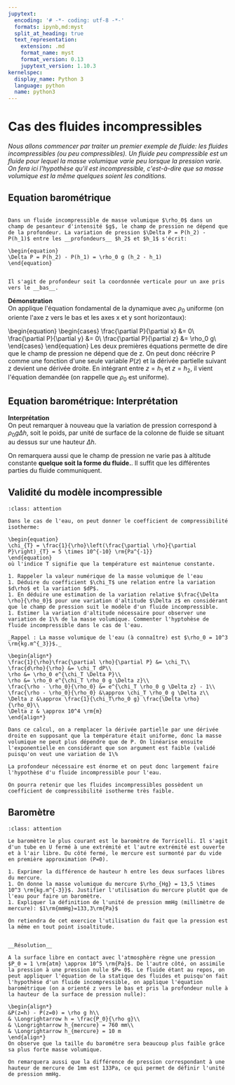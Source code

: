 ```yaml
---
jupytext:
  encoding: '# -*- coding: utf-8 -*-'
  formats: ipynb,md:myst
  split_at_heading: true
  text_representation:
    extension: .md
    format_name: myst
    format_version: 0.13
    jupytext_version: 1.10.3
kernelspec:
  display_name: Python 3
  language: python
  name: python3
---
```

# Cas des fluides incompressibles

_Nous allons commencer par traiter un premier exemple de fluide: les fluides incompressibles (ou peu compressibles). Un fluide peu compressible est un fluide pour lequel la masse volumique varie peu lorsque la pression varie. On fera ici l'hypothèse qu'il est incompressible, c'est-à-dire que sa masse volumique est la même quelques soient les conditions._

## Equation barométrique

````{important} __Fondamental : Equation barométrique - Champ de pression pour un fluide incompressible__

Dans un fluide incompressible de masse volumique $\rho_0$ dans un champ de pesanteur d'intensité $g$, le champ de pression ne dépend que de la profondeur. La variation de pression $\Delta P = P(h_2) - P(h_1)$ entre les __profondeurs__ $h_2$ et $h_1$ s'écrit:

\begin{equation}
\Delta P = P(h_2) - P(h_1) = \rho_0 g (h_2 - h_1)
\end{equation}
````

````{attention}

Il s'agit de profondeur soit la coordonnée verticale pour un axe pris vers le __bas__.

````

__Démonstration__  
On applique l'équation fondamental de la dynamique avec $\rho_0$ uniforme (on oriente l'axe z vers le bas et les axes x et y sont horizontaux):

\begin{equation}
\begin{cases}
\frac{\partial P}{\partial x} &= 0\\
\frac{\partial P}{\partial y} &= 0\\
\frac{\partial P}{\partial z} &= \rho_0 g\\
\end{cases}
\end{equation}
Les deux premières équations permette de dire que le champ de pression ne dépend que de z. On peut donc réécrire P comme une fonction d'une seule variable $P(z)$ et la dérivée partielle suivant z devient une dérivée droite. En intégrant entre $z = h_1$ et $z = h_2$, il vient l'équation demandée (on rappelle que $\rho_0$ est uniforme).


## Equation barométrique: Interprétation

__Interprétation__  
On peut remarquer à nouveau que la variation de pression correspond à $\rho_0 g \Delta h$, soit le poids, par unité de surface de la colonne de fluide se situant au dessus sur une hauteur $\Delta h$.

On remarquera aussi que le champ de pression ne varie pas à altitude constante __quelque soit la forme du fluide.__. Il suffit que les différentes parties du fluide communiquent.


## Validité du modèle incompressible

````{admonition} Exercice 
:class: attention

Dans le cas de l'eau, on peut donner le coefficient de compressibilité isotherme:

\begin{equation}
\chi_{T} = \frac{1}{\rho}\left(\frac{\partial \rho}{\partial P}\right)_{T} = 5 \times 10^{-10} \rm{Pa^{-1}}
\end{equation}
où l'indice T signifie que la température est maintenue constante.

1. Rappeler la valeur numérique de la masse volumique de l'eau
1. Déduire du coefficient $\chi_T$ une relation entre la variation $d\rho$ et la variation $dP$.
1. En déduire une estimation de la variation relative $\frac{\Delta \rho}{\rho_0}$ pour une variation d'altitude $\Delta z$ en considérant que le champ de pression suit le modèle d'un fluide incompressible.
1. Estimer la variation d'altitude nécessaire pour observer une variation de 1\% de la masse volumique. Commenter l'hyptohèse de fluide incompressible dans le cas de l'eau.

````

````{dropdown} Démonstration
_Rappel : La masse volumique de l'eau (à connaître) est $\rho_0 = 10^3 \rm{kg.m^{_3}}$._

\begin{align*}
\frac{1}{\rho}\frac{\partial \rho}{\partial P} &= \chi_T\\
\frac{d\rho}{\rho} &= \chi_T dP\\
\rho &= \rho_0 e^{\chi_T \Delta P}\\
\rho &= \rho_0 e^{\chi_T \rho_0 g \Delta z}\\
\frac{\rho - \rho_0}{\rho_0} &= e^{\chi_T \rho_0 g \Delta z} - 1\\
\frac{\rho - \rho_0}{\rho_0} &\approx \chi_T \rho_0 g \Delta z\\
\Delta z &\approx \frac{1}{\chi_T\rho_0 g} \frac{\Delta \rho}{\rho_0}\\
\Delta z & \approx 10^4 \rm{m}
\end{align*}

Dans ce calcul, on a remplacer la dérivée partielle par une dérivée droite en supposant que la température était uniforme, donc la masse volumique ne peut plus dépendre que de P. On linéarise ensuite l'exponentielle en considérant que son argument est faible (validé puisqu'on veut une variation de 1\%

La profondeur nécessaire est énorme et on peut donc largement faire l'hypothèse d'u fluide incompressible pour l'eau.

On pourra retenir que les fluides incompressibles possèdent un coefficient de compressibilité isotherme très faible.

````

## Baromètre

````{admonition} Exercice 
:class: attention

Le baromètre le plus courant est le baromètre de Torricelli. Il s'agit d'un tube en U fermé à une extrémité et l'autre extrémité est ouverte et à l'air libre. Du côté fermé, le mercure est surmonté par du vide en première approximation (P=0).

1. Exprimer la différence de hauteur h entre les deux surfaces libres du mercure.
1. On donne la masse volumique du mercure $\rho_{Hg} = 13,5 \times 10^3 \rm{kg.m^{-3}}$. Justifier l'utilisation du mercure plutôt que de l'eau pour faire un baromètre.
1. Expliquer la définition de l'unité de pression mmHg (millimètre de mercure): $1\rm{mmHg}=133,3\rm{Pa}$
````

````{dropdown} Démonstration
On retiendra de cet exercice l'utilisation du fait que la pression est la même en tout point isoaltitude.


__Résolution__  

A la surface libre en contact avec l'atmosphère règne une pression $P_0 = 1 \rm{atm} \approx 10^5 \rm{Pa}$. De l'autre côté, on assimile la pression à une pression nulle $P= 0$. Le fluide étant au repos, on peut appliquer l'équation de la statique des fluides et puisqu'on fait l'hypothèse d'un fluide incompressible, on applique l'équation barométrique (on a orienté z vers le bas et pris la profondeur nulle à la hauteur de la surface de pression nulle):

\begin{align*}
&P(z=h) - P(z=0) = \rho g h\\
& \Longrightarrow h = \frac{P_0}{\rho g}\\
& \Longrightarrow h_{mercure} = 760 mm\\
& \Longrightarrow h_{mercure} = 10 m
\end{align*}
On observe que la taille du barométre sera beaucoup plus faible grâce sa plus forte masse volumique.

On remarquera aussi que la différence de pression correspondant à une hauteur de mercure de 1mm est 133Pa, ce qui permet de définir l'unité de pression mmHg.
````

